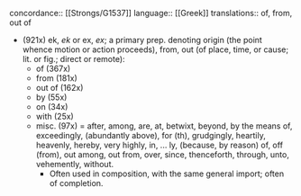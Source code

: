 concordance:: [[Strongs/G1537]] 
language:: [[Greek]] 
translations:: of, from, out of

- (921x) ek, *ek* or ex, *ex*; a primary prep. denoting origin (the point whence motion or action proceeds), from, out (of place, time, or cause; lit. or fig.; direct or remote):
	- of (367x)
	- from (181x)
	- out of (162x)
	- by (55x)
	- on (34x)
	- with (25x)
	- misc. (97x) = after, among, are, at, betwixt, beyond, by the means of, exceedingly, (abundantly above), for (th), grudgingly, heartily, heavenly, hereby, very highly, in, ... ly, (because, by reason) of, off (from), out among, out from, over, since, thenceforth, through, unto, vehemently, without.
		- Often used in composition, with the same general import; often of completion.